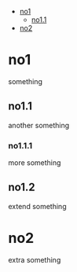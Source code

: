 * [no1](#1)
    * [no1.1](#11)
* [no2](#2)


# no1
something
## no1.1
another something
### no1.1.1
more something
## no1.2
extend something
# no2
extra something
